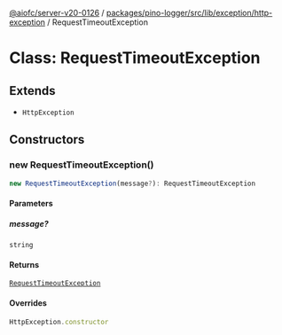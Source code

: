 [@aiofc/server-v20-0126](../../../../../../../index.md) / [packages/pino-logger/src/lib/exception/http-exception](../index.md) / RequestTimeoutException

# Class: RequestTimeoutException

## Extends

- `HttpException`

## Constructors

### new RequestTimeoutException()

```ts
new RequestTimeoutException(message?): RequestTimeoutException
```

#### Parameters

##### message?

`string`

#### Returns

[`RequestTimeoutException`](RequestTimeoutException.md)

#### Overrides

```ts
HttpException.constructor
```

